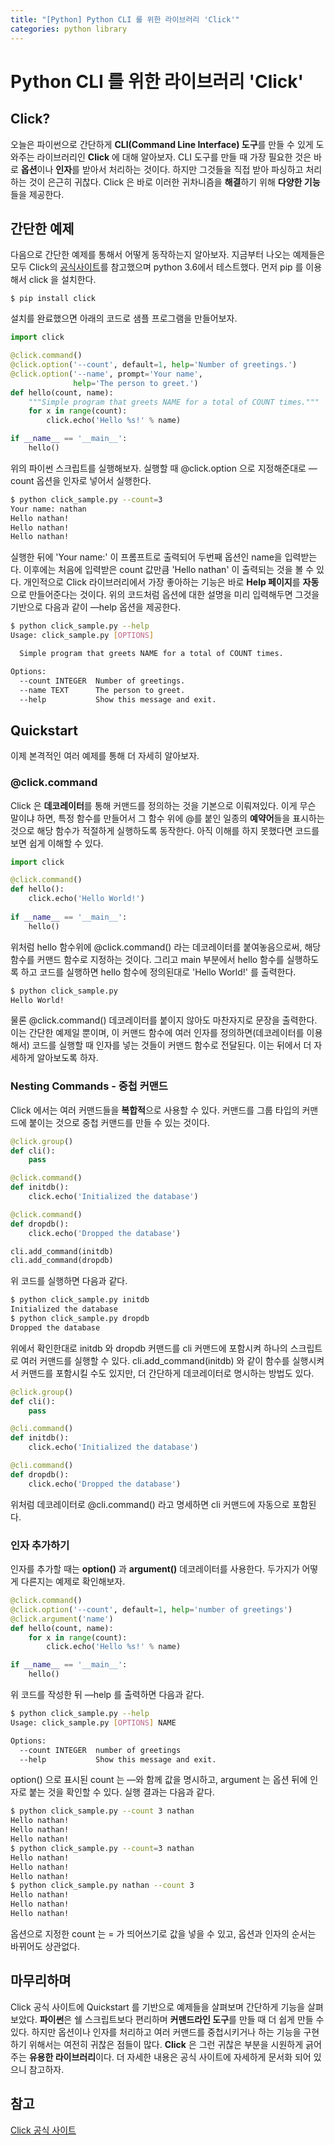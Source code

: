 ```yaml
---
title: "[Python] Python CLI 를 위한 라이브러리 'Click'"
categories: python library
---
```


# Python CLI 를 위한 라이브러리 'Click'

## Click?

오늘은 파이썬으로 간단하게 **CLI(Command Line Interface) 도구**를 만들 수 있게 도와주는 라이브러리인 **Click** 에 대해 알아보자. CLI 도구를 만들 때 가장 필요한 것은 바로 **옵션**이나 **인자**를 받아서 처리하는 것이다. 하지만 그것들을 직접 받아 파싱하고 처리하는 것이 은근히 귀찮다. Click 은 바로 이러한 귀차니즘을 **해결**하기 위해 **다양한 기능**들을 제공한다. 

## 간단한 예제

다음으로 간단한 예제를 통해서 어떻게 동작하는지 알아보자. 지금부터 나오는 예제들은 모두 Click의 [공식사이트](https://click.palletsprojects.com/en/7.x/)를 참고했으며 python 3.6에서 테스트했다. 먼저 pip 를 이용해서 click 을 설치한다.

```
$ pip install click
```

설치를 완료했으면 아래의 코드로 샘플 프로그램을 만들어보자.

```python  
import click

@click.command()
@click.option('--count', default=1, help='Number of greetings.')
@click.option('--name', prompt='Your name',
              help='The person to greet.')
def hello(count, name):
    """Simple program that greets NAME for a total of COUNT times."""
    for x in range(count):
        click.echo('Hello %s!' % name)

if __name__ == '__main__':
    hello()
```

위의 파이썬 스크립트를 실행해보자. 실행할 때 @click.option 으로 지정해준대로 —count 옵션을 인자로 넣어서 실행한다.

```bash
$ python click_sample.py --count=3
Your name: nathan
Hello nathan!
Hello nathan!
Hello nathan!
```

실행한 뒤에 'Your name:' 이 프롬프트로 출력되어 두번째 옵션인 name을 입력받는다. 이후에는 처음에 입력받은 count 값만큼 'Hello nathan' 이 출력되는 것을 볼 수 있다. 개인적으로 Click 라이브러리에서 가장 좋아하는 기능은 바로 **Help 페이지**를 **자동**으로 만들어준다는 것이다. 위의 코드처럼 옵션에 대한 설명을 미리 입력해두면 그것을 기반으로 다음과 같이 —help 옵션을 제공한다.

```bash
$ python click_sample.py --help
Usage: click_sample.py [OPTIONS]

  Simple program that greets NAME for a total of COUNT times.

Options:
  --count INTEGER  Number of greetings.
  --name TEXT      The person to greet.
  --help           Show this message and exit.
```

## Quickstart

이제 본격적인 여러 예제를 통해 더 자세히 알아보자.

### @click.command

Click 은  **데코레이터**를 통해 커맨드를 정의하는 것을 기본으로 이뤄져있다. 이게 무슨 말이냐 하면, 특정 함수를 만들어서 그 함수 위에 @를 붙인 일종의 **예약어**들을 표시하는 것으로 해당 함수가 적절하게 실행하도록 동작한다. 아직 이해를 하지 못했다면 코드를 보면 쉽게 이해할 수 있다.

```python
import click

@click.command()
def hello():
    click.echo('Hello World!')
    
if __name__ == '__main__':
    hello()
```

위처럼 hello 함수위에 @click.command() 라는 데코레이터를 붙여놓음으로써, 해당 함수를 커맨드 함수로 지정하는 것이다. 그리고 main 부분에서 hello 함수를 실행하도록 하고 코드를 실행하면 hello 함수에 정의된대로 'Hello World!' 를 출력한다.

```bash
$ python click_sample.py
Hello World!
```

물론 @click.command() 데코레이터를 붙이지 않아도 마찬자지로 문장을 출력한다. 이는 간단한 예제일 뿐이며, 이 커맨드 함수에 여러 인자를 정의하면(데코레이터를 이용해서) 코드를 실행할 때 인자를 넣는 것들이 커맨드 함수로 전달된다. 이는 뒤에서 더 자세하게 알아보도록 하자.

### Nesting Commands - 중첩 커맨드

Click 에서는 여러 커맨드들을 **복합적**으로 사용할 수 있다. 커맨드를 그룹 타입의 커맨드에 붙이는 것으로 중첩 커맨드를 만들 수 있는 것이다.

```python
@click.group()
def cli():
    pass

@click.command()
def initdb():
    click.echo('Initialized the database')

@click.command()
def dropdb():
    click.echo('Dropped the database')

cli.add_command(initdb)
cli.add_command(dropdb)
```

위 코드를 실행하면 다음과 같다.

```bash
$ python click_sample.py initdb
Initialized the database
$ python click_sample.py dropdb
Dropped the database
```

위에서 확인한대로 initdb 와 dropdb 커맨드를 cli 커맨드에 포함시켜 하나의 스크립트로 여러 커맨드를 실행할 수 있다. cli.add_command(initdb) 와 같이 함수를 실행시켜서 커맨드를 포함시킬 수도 있지만, 더 간단하게 데코레이터로 명시하는 방법도 있다.

```python
@click.group()
def cli():
    pass

@cli.command()
def initdb():
    click.echo('Initialized the database')

@cli.command()
def dropdb():
    click.echo('Dropped the database')
```

위처럼 데코레이터로 @cli.command() 라고 명세하면 cli 커맨드에 자동으로 포함된다.

### 인자 추가하기

인자를 추가할 때는 **option()** 과 **argument()** 데코레이터를 사용한다. 두가지가 어떻게 다른지는 예제로 확인해보자.

```python
@click.command()
@click.option('--count', default=1, help='number of greetings')
@click.argument('name')
def hello(count, name):
    for x in range(count):
        click.echo('Hello %s!' % name)

if __name__ == '__main__':
    hello()        
```

위 코드를 작성한 뒤 —help 를 출력하면 다음과 같다.

```bash
$ python click_sample.py --help
Usage: click_sample.py [OPTIONS] NAME

Options:
  --count INTEGER  number of greetings
  --help           Show this message and exit.
```

option() 으로 표시된 count 는 —와 함께 값을 명시하고, argument 는 옵션 뒤에 인자로 붙는 것을 확인할 수 있다. 실행 결과는 다음과 같다.

```bash
$ python click_sample.py --count 3 nathan
Hello nathan!
Hello nathan!
Hello nathan!
$ python click_sample.py --count=3 nathan
Hello nathan!
Hello nathan!
Hello nathan!
$ python click_sample.py nathan --count 3
Hello nathan!
Hello nathan!
Hello nathan!
```

옵션으로 지정한 count 는 = 가 띄어쓰기로 값을 넣을 수 있고, 옵션과 인자의 순서는 바뀌어도 상관없다.

## 마무리하며

Click 공식 사이트에 Quickstart 를 기반으로 예제들을 살펴보며 간단하게 기능을 살펴보았다. **파이썬**은 쉘 스크립트보다 편리하며 **커맨드라인 도구**를 만들 때 더 쉽게 만들 수 있다. 하지만 옵션이나 인자를 처리하고 여러 커맨드를 중첩시키거나 하는 기능을 구현하기 위해서는 여전히 귀찮은 점들이 많다. **Click** 은 그런 귀찮은 부분을 시원하게 긁어주는 **유용한 라이브러리**이다. 더 자세한 내용은 공식 사이트에 자세하게 문서화 되어 있으니 참고하자.

## 참고

[Click 공식 사이트](https://click.palletsprojects.com/en/7.x/quickstart/)